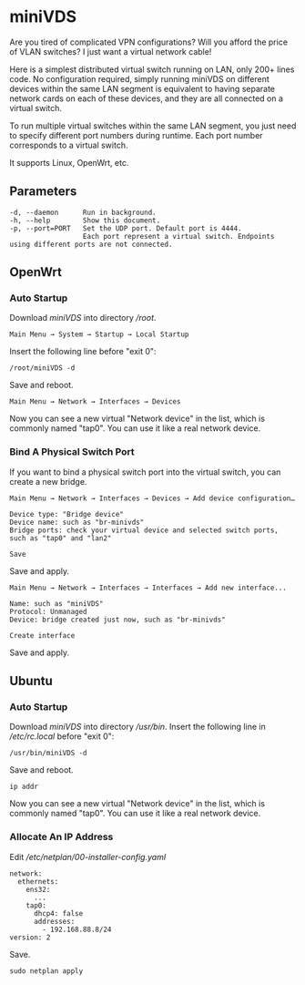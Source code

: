 # miniVDS

Are you tired of complicated VPN configurations? Will you afford the price of VLAN switches? I just want a virtual network cable!

Here is a simplest distributed virtual switch running on LAN, only 200+ lines code. No configuration required, simply running miniVDS on different devices within the same LAN segment is equivalent to having separate network cards on each of these devices, and they are all connected on a virtual switch.

To run multiple virtual switches within the same LAN segment, you just need to specify different port numbers during runtime. Each port number corresponds to a virtual switch.

It supports Linux, OpenWrt, etc.

## Parameters

	-d, --daemon      Run in background.
	-h, --help        Show this document.
	-p, --port=PORT   Set the UDP port. Default port is 4444.
	                  Each port represent a virtual switch. Endpoints using different ports are not connected.

## OpenWrt

### Auto Startup

Download *miniVDS* into directory */root*.

	Main Menu → System → Startup → Local Startup

Insert the following line before "exit 0":

	/root/miniVDS -d

Save and reboot.

	Main Menu → Network → Interfaces → Devices

Now you can see a new virtual "Network device" in the list, which is commonly named "tap0". You can use it like a real network device.

### Bind A Physical Switch Port 

If you want to bind a physical switch port into the virtual switch, you can create a new bridge.

	Main Menu → Network → Interfaces → Devices → Add device configuration…

 	Device type: "Bridge device"
  	Device name: such as "br-minivds"
  	Bridge ports: check your virtual device and selected switch ports, such as "tap0" and "lan2"

	Save

Save and apply.

 	Main Menu → Network → Interfaces → Interfaces → Add new interface...

	Name: such as "miniVDS"
	Protocol: Unmanaged
	Device: bridge created just now, such as "br-minivds"

	Create interface

Save and apply.

## Ubuntu

### Auto Startup

Download *miniVDS* into directory */usr/bin*. Insert the following line in */etc/rc.local* before "exit 0":

	/usr/bin/miniVDS -d

Save and reboot.

	ip addr

Now you can see a new virtual "Network device" in the list, which is commonly named "tap0". You can use it like a real network device.

### Allocate An IP Address

Edit */etc/netplan/00-installer-config.yaml*

	network:
	  ethernets:
	    ens32:
	      ...
	    tap0:
	      dhcp4: false
	      addresses:
	        - 192.168.88.8/24
	version: 2

Save.

	sudo netplan apply
